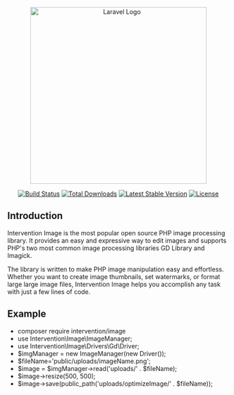 <p align="center"><a href="https://laravel.com" target="_blank"><img src="https://raw.githubusercontent.com/laravel/art/master/logo-lockup/5%20SVG/2%20CMYK/1%20Full%20Color/laravel-logolockup-cmyk-red.svg" width="400" alt="Laravel Logo"></a></p>

<p align="center">
<a href="https://github.com/laravel/framework/actions"><img src="https://github.com/laravel/framework/workflows/tests/badge.svg" alt="Build Status"></a>
<a href="https://packagist.org/packages/laravel/framework"><img src="https://img.shields.io/packagist/dt/laravel/framework" alt="Total Downloads"></a>
<a href="https://packagist.org/packages/laravel/framework"><img src="https://img.shields.io/packagist/v/laravel/framework" alt="Latest Stable Version"></a>
<a href="https://packagist.org/packages/laravel/framework"><img src="https://img.shields.io/packagist/l/laravel/framework" alt="License"></a>
</p>

## Introduction

Intervention Image is the most popular open source PHP image processing library. It provides an easy and expressive way to edit images and supports PHP's two most common image processing libraries GD Library and Imagick.

The library is written to make PHP image manipulation easy and effortless. Whether you want to create image thumbnails, set watermarks, or format large large image files, Intervention Image helps you accomplish any task with just a few lines of code.

## Example

-   composer require intervention/image
-   use Intervention\Image\ImageManager;
-   use Intervention\Image\Drivers\Gd\Driver;
-   $imgManager = new ImageManager(new Driver());
-   $fileName='public/uploads/imageName.png';
-   $image = $imgManager->read('uploads/' . $fileName);
-   $image->resize(500, 500);
-   $image->save(public_path('uploads/optimizeImage/' . $fileName));
